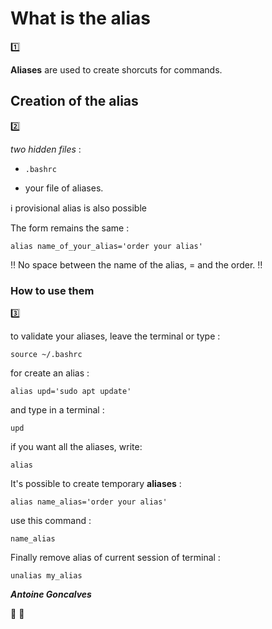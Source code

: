 # **What is the alias**

:one:

**Aliases** are used to create shorcuts for commands.

## **Creation of the alias**

:two:

*two hidden files* :

- `.bashrc`

- your file of aliases.

:information_source: provisional alias is also possible

The form remains the same :
```
alias name_of_your_alias='order your alias'
```

:bangbang: No space between the name of the alias, = and the order. :bangbang:

### **How to use them**

:three:

to validate your aliases, leave the terminal or type :
```
source ~/.bashrc
```

for create an alias :
```
alias upd='sudo apt update'
```

and type in a terminal :
```
upd
```

if you want all the aliases, write:
```
alias
```

It's possible to create temporary **aliases** :
```
alias name_alias='order your alias'
```

use this command :
```
name_alias
```

Finally remove alias of current session of terminal :
```
unalias my_alias
```

_**Antoine Goncalves**_

:wave: :wave:
